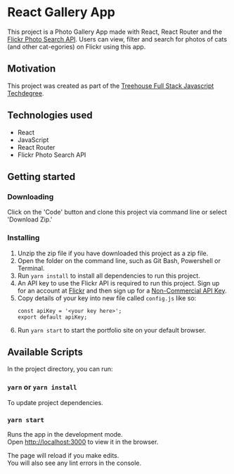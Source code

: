# React Gallery App

This project is a Photo Gallery App made with React, React Router and the [Flickr Photo Search API](https://www.flickr.com). Users can view, filter and search for photos of cats (and other cat-egories) on Flickr using this app. 

## Motivation
This project was created as part of the [Treehouse Full Stack Javascript Techdegree](https://teamtreehouse.com/techdegree/full-stack-javascript).

## Technologies used
- React
- JavaScript
- React Router
- Flickr Photo Search API

## Getting started
### Downloading
Click on the 'Code' button and clone this project via command line or select 'Download Zip.'

### Installing
1. Unzip the zip file if you have downloaded this project as a zip file.
1. Open the folder on the command line, such as Git Bash, Powershell or Terminal.
1. Run `yarn install` to install all dependencies to run this project.
1. An API key to use the Flickr API is required to run this project. Sign up for an account at [Flickr](https://www.flickr.com) and then sign up for a [Non-Commercial API Key](https://www.flickr.com/services/apps/create/apply/).
1. Copy details of your key into new file called `config.js` like so:
    ```
    const apiKey = '<your key here>';
    export default apiKey;
    ```
1. Run `yarn start` to start the portfolio site on your default browser.

## Available Scripts
In the project directory, you can run:

### `yarn` or `yarn install`
To update project dependencies.

### `yarn start`
Runs the app in the development mode.\
Open [http://localhost:3000](http://localhost:3000) to view it in the browser.

The page will reload if you make edits.\
You will also see any lint errors in the console.